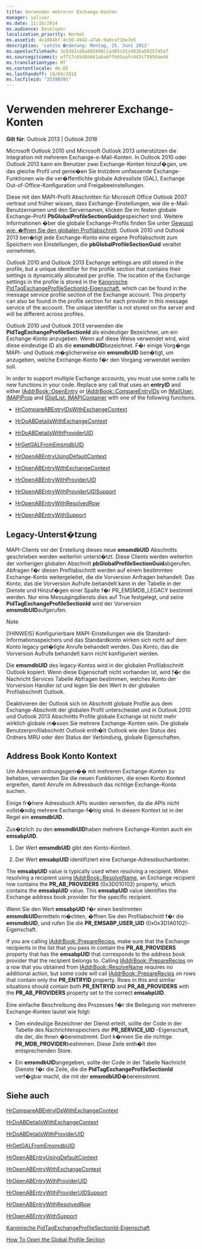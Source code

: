 ```yaml
---
title: Verwenden mehrerer Exchange-Konten
manager: soliver
ms.date: 11/16/2014
ms.audience: Developer
localization_priority: Normal
ms.assetid: 4e1804bf-4c50-4942-a7ab-9a8caf1be7e5
description: 'Letzte �nderung: Montag, 25. Juni 2012'
ms.openlocfilehash: 3c0392cd6a885900c1a305cd1cd816a5925745a7
ms.sourcegitcommit: ef717c65d8dd41ababffb01eafc443c79950aed4
ms.translationtype: MT
ms.contentlocale: de-DE
ms.lasthandoff: 10/04/2018
ms.locfileid: "25398591"
---
```

# <a name="using-multiple-exchange-accounts"></a>Verwenden mehrerer Exchange-Konten

  
  
**Gilt für**: Outlook 2013 | Outlook 2016 
  
Microsoft Outlook 2010 und Microsoft Outlook 2013 unterstützen die Integration mit mehreren Exchange-e-Mail-Konten. In Outlook 2010 oder Outlook 2013 kann ein Benutzer zwei Exchange-Konten hinzuf�gen, um das gleiche Profil und genie�en Sie trotzdem umfassende Exchange-Funktionen wie die ver�ffentlichte globale Adressliste (GAL), Exchange Out-of-Office-Konfiguration und Freigabeeinstellungen.
  
Diese mit den MAPI-Profil Abschnitten für Microsoft Office Outlook 2007 vertraut und früher wissen, dass Exchange-Einstellungen, wie die e-Mail-Benutzernamen und den Servernamen, klicken Sie im festen globale Exchange-Profil **PbGlobalProfileSectionGuid**gespeichert sind. Weitere Informationen �ber die globale Exchange-Profils finden Sie unter [Gewusst wie: �ffnen Sie den globalen Profilabschnitt](https://support.microsoft.com/kb/188482). Outlook 2010 und Outlook 2013 ben�tigt jede Exchange-Konto eine eigene Profilabschnitt zum Speichern von Einstellungen, die **pbGlobalProfileSectionGuid** veraltet vornehmen. 
  
Outlook 2010 and Outlook 2013 Exchange settings are still stored in the profile, but a unique identifier for the profile section that contains their settings is dynamically allocated per profile. The location of the Exchange settings in the profile is stored in the [Kanonische PidTagExchangeProfileSectionId-Eigenschaft](pidtagexchangeprofilesectionid-canonical-property.md), which can be found in the message service profile section of the Exchange account. This property can also be found in the profile section for each provider in this message service of the account. The unique identifier is not stored on the server and will be different across profiles.
  
Outlook 2010 und Outlook 2013 verwenden die **PidTagExchangeProfileSectionId** als eindeutiger Bezeichner, um ein Exchange-Konto anzugeben. Wenn auf diese Weise verwendet wird, wird diese eindeutige ID als die **emsmdbUID**bezeichnet. F�r einige Vorg�nge MAPI- und Outlook m�glicherweise ein **emsmdbUID** ben�tigt, um anzugeben, welche Exchange-Konto f�r den Vorgang verwendet werden soll. 
  
In order to support multiple Exchange accounts, you must use some calls to new functions in your code. Replace any call that uses an **entryID** and either [IAddrBook::OpenEntry](iaddrbook-openentry.md) or [IAddrBook::CompareEntryIDs](iaddrbook-compareentryids.md) on [IMailUser: IMAPIProp](imailuserimapiprop.md) and [IDistList: IMAPIContainer](idistlistimapicontainer.md) with one of the following functions. 
  
- [HrCompareABEntryIDsWithExchangeContext](hrcompareabentryidswithexchangecontext.md)
    
- [HrDoABDetailsWithExchangeContext](hrdoabdetailswithexchangecontext.md)
    
- [HrDoABDetailsWithProviderUID](hrdoabdetailswithprovideruid.md)
    
- [HrGetGALFromEmsmdbUID](hrgetgalfromemsmdbuid.md)
    
- [HrOpenABEntryUsingDefaultContext](hropenabentryusingdefaultcontext.md)
    
- [HrOpenABEntryWithExchangeContext](hropenabentrywithexchangecontext.md)
    
- [HrOpenABEntryWithProviderUID](hropenabentrywithprovideruid.md)
    
- [HrOpenABEntryWithProviderUIDSupport](hropenabentrywithprovideruidsupport.md)
    
- [HrOpenABEntryWithResolvedRow](hropenabentrywithresolvedrow.md)
    
- [HrOpenABEntryWithSupport](hropenabentrywithsupport.md)
    
## <a name="legacy-support"></a>Legacy-Unterst�tzung

MAPI-Clients vor der Erstellung dieses neue **emsmdbUID** Abschnitts geschrieben werden weiterhin unterst�tzt. Diese Clients werden weiterhin der vorherigen globalen Abschnitt **pbGlobalProfileSectionGuid**abgerufen. Abfragen f�r diesen Profilabschnitt werden auf einem bestimmten Exchange-Konto weitergeleitet, die die Vorversion Anfragen behandelt. Das Konto, das die Vorversion Aufrufe behandelt kann in der Tabelle in der Dienste und Hinzuf�gen einer Spalte f�r PR_EMSMDB_LEGACY bestimmt werden. Nur eine Messagingdiensts dies auf True festgelegt, und seine **PidTagExchangeProfileSectionId** wird der Vorversion **emsmdbUID**aufgerufen.
  
> [!NOTE]
> [!HINWEIS] Konfigurierbare MAPI-Einstellungen wie die Standard-Informationsspeichers und das Standardkonto wirken sich nicht auf dem Konto legacy get�tigte Anrufe behandelt werden. Das Konto, das die Vorversion Aufrufe behandelt kann nicht konfiguriert werden. 
  
Die **emsmdbUID** des legacy-Kontos wird in der globalen Profilabschnitt Outlook kopiert. Wenn diese Eigenschaft nicht vorhanden ist, wird f�r die Nachricht Services Tabelle Abfragen bestimmen, welches Konto der Vorversion Handler ist und legen Sie den Wert in der globalen Profilabschnitt Outlook. 
  
Deaktivieren der Outlook sich im Abschnitt globale Profile aus dem Exchange-Abschnitt der globalen Profil unterscheidet und in Outlook 2010 und Outlook 2013 Abschnitts Profile globale Exchange ist nicht mehr wirklich globale m�ssen Sie mehrere Exchange-Konten sein. Die globale Benutzerprofilabschnitt Outlook enth�lt Outlook wie den Status des Ordners MRU oder den Status der Verbindung, globale Eigenschaften.
  
## <a name="address-book-account-contexts"></a>Address Book Konto Kontext

Um Adressen ordnungsgem�� mit mehreren Exchange-Konten zu beheben, verwenden Sie die neuen Funktionen, die einen Konto Kontext ergreifen, damit Anrufe im Adressbuch das richtige Exchange-Konto suchen.
  
Einige fr�here Adressbuch APIs wurden verworfen, da die APIs nicht vollst�ndig mehrere Exchange-f�hig sind. In diesem Kontext ist in der Regel ein **emsmdbUID**.
  
Zus�tzlich zu den **emsmdbUID**haben mehrere Exchange-Konten auch ein **emsabpUID**.
  
1. Der Wert **emsmdbUID** gibt den Konto-Kontext. 
    
2. Der Wert **emsabpUID** identifiziert eine Exchange-Adressbuchanbieter. 
    
The **emsabpUID** value is typically used when resolving a recipient. When resolving a recipient using [IAddrBook::ResolveName](iaddrbook-resolvename.md), an Exchange recipient row contains the **PR_AB_PROVIDERS** (0x3D010102) property, which contains the **emsabpUID** value. This **emsabpUID** value identifies the Exchange address book provider for the specific recipient. 
  
Wenn Sie den Wert **emsabpUID** f�r einen bestimmten **emsmdbUID**ermitteln m�chten, �ffnen Sie den Profilabschnitt f�r die **emsmdbUID**, und rufen Sie die **PR_EMSABP_USER_UID** (0x0x3D1A0102)-Eigenschaft. 
  
If you are calling [IAddrBook::PrepareRecips](iaddrbook-preparerecips.md), make sure that the Exchange recipients in the list that you pass in contain the **PR_AB_PROVIDERS** property that has the **emsabpUID** that corresponds to the address book provider that the recipient belongs to. Calling [IAddrBook::PrepareRecips](iaddrbook-preparerecips.md) on a row that you obtained from [IAddrBook::ResolveName](iaddrbook-resolvename.md) requires no additional action, but some code will call [IAddrBook::PrepareRecips](iaddrbook-preparerecips.md) on rows that contain only the **PR_ENTRYID** property. Rows in this and similar situations should contain both **PR_ENTRYID** and **PR_AB_PROVIDERS** with the **PR_AB_PROVIDERS** property set to the correct **emsabpUID**.
  
Eine einfache Beschreibung des Prozesses f�r die Beilegung von mehreren Exchange-Konten lautet wie folgt:
  
- Den eindeutige Bezeichner der Dienst erteilt, sollte der Code in der Tabelle des Nachrichtenspeichers der **PR_SERVICE_UID** -Eigenschaft, die der, die Ihnen �bereinstimmt. Dort k�nnen Sie die richtige **PR_MDB_PROVIDER**bestimmen. Diese Zeile enth�lt den entsprechenden Store.
    
- Ein **emsmdbUID**angegeben, sollte der Code in der Tabelle Nachricht Dienste f�r die Zeile, die die **PidTagExchangeProfileSectionId** verf�gbar macht, die mit der **emsmdbUID**�bereinstimmt.
    
## <a name="see-also"></a>Siehe auch



[HrCompareABEntryIDsWithExchangeContext](hrcompareabentryidswithexchangecontext.md)
  
[HrDoABDetailsWithExchangeContext](hrdoabdetailswithexchangecontext.md)
  
[HrDoABDetailsWithProviderUID](hrdoabdetailswithprovideruid.md)
  
[HrGetGALFromEmsmdbUID](hrgetgalfromemsmdbuid.md)
  
[HrOpenABEntryUsingDefaultContext](hropenabentryusingdefaultcontext.md)
  
[HrOpenABEntryWithExchangeContext](hropenabentrywithexchangecontext.md)
  
[HrOpenABEntryWithProviderUID](hropenabentrywithprovideruid.md)
  
[HrOpenABEntryWithProviderUIDSupport](hropenabentrywithprovideruidsupport.md)
  
[HrOpenABEntryWithResolvedRow](hropenabentrywithresolvedrow.md)
  
[HrOpenABEntryWithSupport](hropenabentrywithsupport.md)
  
[Kanonische PidTagExchangeProfileSectionId-Eigenschaft](pidtagexchangeprofilesectionid-canonical-property.md)


[How To Open the Global Profile Section](https://support.microsoft.com/kb/188482)

